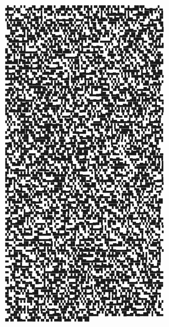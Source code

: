 ▟▅▞▄▞▝▃▅▜▃▟▚▟█▝▃▟▉▟▄▜▟▛▐▜▟▝▚▜▛▟▚▜▟▝▚▟▄▟▉▜▚▃▄▃▞▃▟▃▞▝▚▃▞▞▅▝▐▝▚▟▚▜▚▟▚▞▄▝▇▃▜▝▄▛▐▝▟▟▅▟▅▟▐▝▃▟▇▟▉▜▝▝▟▞▟▃▆▃▞▜▚▟▉▜▝▃▄▝▄▃▄▃▅▞▄▃▞▜▜▟▜▟▆▞▆▟▆▜▞▟▆▃▛▃▛▝▄▃▙▛▐▞▟▟▉▞▞▜▄▜▞▞▙▟▜▞▆▟▅▜▞▃▞▞▜▝▇▝▛▃▝▜▜▝▄▜▙▝▞▝▆▃▟▟▅▝▉▝▜▃▙▝█▜▞▝▛▟▉▞▙▜▟▝▟▞▙▟▞▟▝▝▉▜▄▞▜▃▚▝▝▃▚▟▅▃▚▟▆▜▃▜▄▟▄▞▛▃▅▟▐▟▄▜▙▝▛▝▅▃▄▝▞▟▜▝▉▟▃▞▆▞▛▟▜▝▆▝▃▟▛▟▊▟▛▝▐▜▞▃▆▝▇▟▅▃▙▟▜▜▞▝▚▞▙▜▚▞▟▝▇▟▟▜▜▝▜▟▛▃▃▃▛▝▟▝▊▟▄▜▛▜▃▝▜▟▜▝▅▜▟▃▜▝▃▞▄▝▇▞▟▟▜▞▝▜▝▞▚▜▃▟▚▃▄▃▝▞▝▃▟▝▃▟▊▜▞▞▄▝▛▟▟▟▊▝▇▞▟▟▃▃▃▞▚▃▛▞▆▟▉▟▇▞▞▜▟▃▆▃▙▞▅▝▐▟▝▞▙▜▙▝▊▜▅▝▇▞▞▃▟▛▐▝▐▜▄▟▟▜▞▞▛▟▄▛▇▜▃▃▃▟▚▝▅▃▜▟▆▃▝▜▛▝▜▞▄▜▃▝▄▜▙▝▚▜▛▟▆▟▊▛▇▟▞▃▟▜▞▜▞▃▄▝▃▝▞▟█▝▅▝▆▜▟▞▙▞▅▞▆▜▞▝▄▝▃▝▜▞▆▟█▟▆▃▆▝▆▟▇▟▃▟▊▞▆▃▃▟▅▝▝▟▐▟▐▃▛▝▚▞▃▟▜▟▚▃▚▟▜▝▟▝▆▜▚▜▛▞▟▃▄▜▛▃▛▝▅▞▝▟▅▟▛▃▆▞▚▝▆▝▄▟▃▟▇▝▉▞▄▃▄▃▚▜▜▜▛▛▐▃▙▝█▟▉▟▟▟▆▜▄▜▃▞▅▜▅▞▅▃▞▜▃▟▐▟▇▜▜▃▅▝▚▟▄▞▞▃▚▝▟▞▝▜▛▜▞▜▜▟▛▝▃▟▞▝▉▞▜▟▃▟▛▃▅▟▐▟▅▝▉▝▛▞▃▟▐▟▞▞▙▟▄▝▞▞▄▞▚▞▝▟▝▟▊▃▆▟▞▃▆▞▅▃▛▃▛▜▜▛▇▞▃▜▝▟▜▜▞▟▆▟▐▛▐▜▛▜▅▟▝▟▜▃▆▟▜▞▃▃▆▟▝▞▟▟▚▛▐▃▚▝▄▝▜▜▛▟▛▟▛▞▟▞▜▟▚▃▞▝▟▃▄▟▇▃▜▃▄▜▜▝█▞▙▟▆▃▜▟▝▃▅▞▅▜▅▟▃▃▛▞▛▝▉▞▃▞▜▜▅▝▛▃▚▝▅▃▄▃▟▜▙▝█▜▅▞▃▟▉▟▐▟▆▜▅▜▃▞▛▟▚▟▇▜▟▝▅▞▜▟▇▃▄▞▟▝▄▜▙▟▚▟▜▃▜▝▅▟▇▞▄▃▅▟▊▜▙▞▞▞▚▟▃▝▛▟▅▟▊▟▉▞▞▜▅▜▛▝▉▛▐▞▅▃▛▝▄▟▚▞▞▃▞▝▜▟▞▟▐▞▟▝▛▟▉▜▝▃▟▟▜▜▄▝▞▟▇▃▄▜▚▝▆▟▅▝▐▞▃▃▞▟▉▃▄▝▊▟▐▟▆▜▛▝▅▃▚▞▅▜▟▜▞▝▛▞▚▞▞▞▃▝▚▟▟▃▜▞▛▃▞▞▙▝▇▝▇▜▃▝▊▞▛▝▃▃▛▜▞▟▅▃▆▃▟▃▞▃▞▝▐▃▟▟▝▞▝▝▚▜▅▜▞▜▅▟█▛▇▛▇▝▄▛▐▟▜▜▄▝▜▜▜▞▟▟▐▝▅▟▅▜▝▜▟▃▛▜▅▟▞▞▚▟▜▟▉▛▇▞▄▞▅▜▙▞▅▜▙▟▝▟▄▃▆▝▜▝▜▃▝▛▐▝▛▟█▛▇▝▆▝▞▝▐▟▅▜▅▜▞▝▞▟▉▝▉▃▙▟█▞▚▝▟▞▝▃▆▝▅▃▆▟▚▃▛▞▆▟▛▟▐▝▐▜▚▝▐▟▜▛▐▃▙▃▄▜▄▜▞▜▃▞▛▜▛▟▚▜▄▜▛▃▟▟▚▟▇▞▜▞▟▜▛▝▐▃▛▝▝▃▛▞▛▜▟▞▄▝▊▝▟▜▝▟▜▟▃▟▜▞▅▝▇▜▛▃▛▜▄▞▛▟▄▟▅▛▇▝▉▜▝▝▆▞▝▞▃▛▇▟▞▃▞▜▜▃▙▃▛▝▐▟▛▃▃▝▚▟▉▃▙▜▄▛▐▃▛▟█▟▊▝▚▝▇▃▟▞▙▃▚▝▇▟▇▜▟▜▝▟▊▞▃▞▅▝▃▜▙▝▉▝▅▜▙▞▜▟▆▟█▟▊▝▉▃▟▃▚▟▉▝█▝▄▃▅▃▝▝▄▃▄▜▝▜▙▜▜▜▙▝▆▟▛▞▄▟▟▜▛▟▜▃▞▝▚▝▞▜▃▝▛▛▐▃▄▜▟▟▛▃▜▟▆▟▃▝▞▃▅▟▞▟▊▟▐▜▚▃▅▃▃▜▝▃▚▟▟▃▚▞▙▝█▜▝▟▄▟█▞▃▜▞▞▄▞▝▜▛▜▚▝▃▝▜▜▛▞▚▟▛▟▛▝▝▜▟▟▟▞▙▛▇▝▇▛▇▟▟▟▚▞▛▟▄▃▃▝▐▞▄▝▄▞▜▟▅▃▛▝▐▟▜▟▆▝▃▝▚▛▇▜▞▞▝▃▞▜▜▞▅▃▃▟█▟▊▝▅▜▝▟▉▃▛▝▉▟▄▟█▞▃▞▃▝▟▜▛▟▜▞▛▃▄▟▆▛▐▝▆▃▆▞▅▃▜▃▞▝▚▟▉▞▟▃▚▝▞▟▇▟▉▝▞▝▄▞▚▞▞▟▉▃▛▃▙▟█▜▚▃▞▟▃▞▆▟▃▝▛▞▄▃▟▞▟▟▉▜▄▃▞▞▅▝▄▟▚▝▆▝▟▃▃▞▄▝▃▜▄▝▇▞▛▃▟▝▃▞▞▃▟▝█▟▉▞▟▜▜▝▜▟▝▃▛▝▅▜▟▛▇▝▆▟▞▃▆▃▃▜▅▝▐▜▜▜▃▜▞▃▞▃▆▝▞▛▇▟▟▝▇▜▄▃▙▝▚▝▇▝▛▜▚▃▄▜▅▟▊▝▜▟▚▞▙▟▇▞▆▞▜▃▝▟▞▃▞▟▐▟▊▃▚▞▆▃▛▝▛▞▆▃▝▝▟▃▙▝▉▜▙▃▛▞▙▟▚▝▉▃▅▝▜▜▞▟▟▜▝▃▚▞▝▛▇▃▙▟▚▟▊▝▐▃▟▞▅▃▙▜▟▜▅▝▇▜▝▟▞▝▇▛▐▞▃▜▞▜▙▃▝▜▝▞▃▞▟▃▙▞▝▞▜▃▞▃▄▜▟▜▚▞▚▝▟▟▇▞▄▞▜▟▞▃▜▃▛▟▛▟▜▟▃▝▃▜▟▃▛▟█▃▞▟▄▜▞▃▜▃▟▜▃▟█▛▐▝▞▃▃▃▚▟▝▃▝▜▜▃▝▃▅▞▆▃▄▟▜▝▐▛▇▝▚▛▐▝▅▃▞▞▞▟▉▟▚▟▛▝▜▃▚▃▙▝▚▟▞▝▅▝▃▟▊▃▄▟▉▝▉▝▟▃▃▟▐▝▚▃▅▝▝▞▚▝▜▃▝▞▄▝▜▝▞▞▜▃▜▟▅▟▝▜▅▃▙▞▆▟▄▟▆▝▟▝▄▝▝▟▞▃▛▃▜▝▐▞▅▃▛▞▅▃▜▝▛▞▚▃▝▟▃▞▙▃▚▃▃▟█▃▃▃▄▝▛▝▞▃▟▟▝▃▙▟▅▞▙▞▜▟▄▃▝▝▊▟▇▃▙▟▄▝▞▃▞▃▆▃▝▃▆▟▉▟▜▞▆▟▅▟▐▝▄▟▚▟▊▃▙▞▆▞▚▃▅▝▊▃▅▟▊▞▜▞▙▟▞▝▞▟▇▜▞▃▜▃▃▝▃▃▆▜▄▟▐▟▃▜▟▟▃▝▇▞▆▟▆▟▊▟▅▃▞▟▄▃▃▃▙▞▚▝▉▝▚▃▃▜▚▃▙▟▊▜▅▃▝▝▞▟▇▝▞▜▝▝▚▜▞▞▟▟▆▟▅▝▛▟▊▟▟▟▛▞▛▃▝▝▇▟▐▝▜▟▜▃▝▝▅▟▝▟▅▃▛▃▞▜▞▟▉▟▄▝▃▜▟▜▅▃▃▟▇▃▙▝▞▞▅▃▞▛▇▃▙▜▜▝▞▝▟▃▄▜▙▟▃▃▙▝▅▞▙▜▝▃▟▜▝▝▆▞▙▞▛▜▞▟▅▟▆▟▆▝▄▜▅▞▛▝▛▝▉▞▆▃▛▃▝▟▜▝▇▜▃▝▄▝▐▃▃▟█▟▇▞▟▟▆▞▙▞▞▝▇▜▝▃▚▞▄▃▚▞▜▃▝▟▟▞▙▃▟▃▃▝█▃▞▜▄▜▃▝▚▜▟▝▜▃▛▟▚▟▟▟▜▟▐▞▅▃▅▝▃▜▚▜▟▜▅▞▛▃▚▞▙▜▙▜▄▜▝▝▅▞▅▃▄▝█▃▜▝█▟▛▜▅▝▃▃▛▟▛▟▝▝█▟█▜▛▛▇▝▛▜▃▃▞▃▙▟▉▃▆▃▄▟▅▜▄▃▛▝▉▃▃▟▞▟▃▜▚▃▚▜▅▛▐▃▆▟▐▜▚▟▜▃▆▝▚▃▃▜▚▃▄▝▟▜▞▟▛▟▝▝▆▞▞▟▃▟▊▝▜▜▜▃▛▃▞▞▅▟▜▞▟▃▟▝▅▞▛▜▜▟▝▞▚▜▚▟▄▝▅▃▚▟▃▜▅▝▅▃▃▜▅▞▜▜▚▜▚▜▙▟▞▜▃▟▛▞▞▃▝▞▝▟▅▟▐▟▅▜▜▟▞▞▙▃▃▝▇▜▝▜▅▝█▝▝▝▜▝█▃▟▝▃▜▛▞▞▟▟▞▆▝▞▟▛▟▜▝▊▃▆▃▙▟▜▜▄▜▙▞▟▜▟▛▐▞▃▞▛▟▉▟▐▃▟▟▐▃▚▃▄▃▜▟▛▝▇▝▃▃▜▃▙▝▟▞▃▛▐▃▚▟█▜▅▃▃▞▟▞▙▝▚▝▚▟▛▞▝▝▆▜▞▝▆▜▃▟▅▞▛▝▉▞▛▝▃▜▅▃▛▝▐▞▜▟▚▝█▃▅▜▄▃▆▛▐▝▇▃▅▜▞▜▙▃▚▟▉▜▚▞▄▜▚▟▊▜▟▞▚▜▉▜▉
